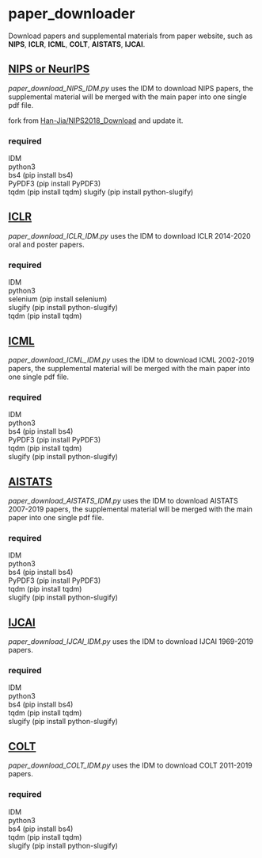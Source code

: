 # paper_downloader

Download papers and supplemental materials from paper website, such as **NIPS**, **ICLR**, **ICML**, **COLT**, **AISTATS**, **IJCAI**.

## [NIPS or NeurIPS](https://nips.cc/)

*paper_download_NIPS_IDM.py* uses the IDM to download NIPS papers, the supplemental material will be merged with the main paper into one single pdf file.

fork from [Han-Jia/NIPS2018_Download](https://github.com/Han-Jia/NIPS2018_Download) and update it.

### required 
IDM  
python3  
bs4 (pip install bs4)  
PyPDF3 (pip install PyPDF3)  
tqdm (pip install tqdm)
slugify (pip install python-slugify) 

## [ICLR](https://iclr.cc/)

*paper_download_ICLR_IDM.py* uses the IDM to download ICLR 2014-2020 oral and poster papers.

### required
IDM  
python3  
selenium (pip install selenium)  
slugify (pip install python-slugify)   
tqdm (pip install tqdm)



## [ICML](https://icml.cc/)

*paper_download_ICML_IDM.py* uses the IDM to download ICML 2002-2019 papers, the supplemental material will be merged with the main paper into one single pdf file.

### required
IDM  
python3  
bs4 (pip install bs4)  
PyPDF3 (pip install PyPDF3)  
tqdm (pip install tqdm)   
slugify (pip install python-slugify)   


## [AISTATS](https://www.aistats.org/)

*paper_download_AISTATS_IDM.py* uses the IDM to download AISTATS 2007-2019 papers, the supplemental material will be merged with the main paper into one single pdf file.

### required
IDM  
python3  
bs4 (pip install bs4)  
PyPDF3 (pip install PyPDF3)  
tqdm (pip install tqdm)   
slugify (pip install python-slugify)   


## [IJCAI](https://www.ijcai.org/)

*paper_download_IJCAI_IDM.py* uses the IDM to download IJCAI 1969-2019 papers.

### required
IDM  
python3  
bs4 (pip install bs4)  
tqdm (pip install tqdm)   
slugify (pip install python-slugify)  

## [COLT](http://learningtheory.org/colt2020/)

*paper_download_COLT_IDM.py* uses the IDM to download COLT 2011-2019 papers.

### required
IDM  
python3  
bs4 (pip install bs4)  
tqdm (pip install tqdm)    
slugify (pip install python-slugify)   

